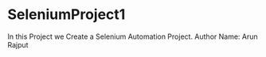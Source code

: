 # SeleniumProject1
In this Project we Create a Selenium Automation Project. Author Name: Arun Rajput
